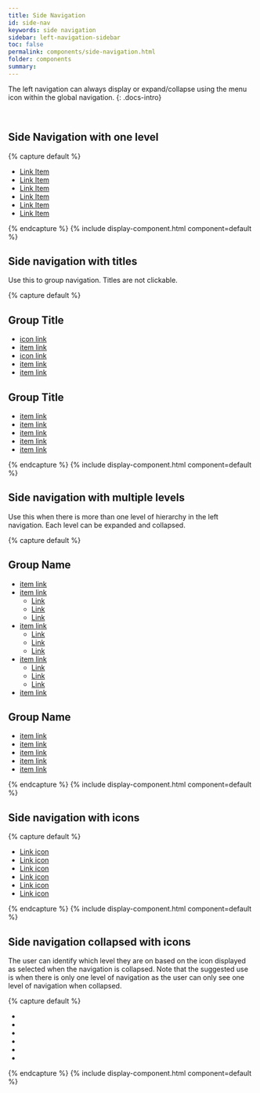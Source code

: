 ```yaml
---
title: Side Navigation
id: side-nav
keywords: side navigation
sidebar: left-navigation-sidebar
toc: false
permalink: components/side-navigation.html
folder: components
summary:
---
```


The left navigation can always display or expand/collapse using the menu icon within the global navigation.
{: .docs-intro}

<br>

## Side Navigation with one level
{% capture default %}
<nav class="fd-side-nav">
    <ul class="fd-side-nav__list">
        <li class="fd-side-nav__item">
            <a class="fd-side-nav__link" href="#">
                Link Item
            </a>
        </li>
        <li class="fd-side-nav__item">
            <a class="fd-side-nav__link is-selected" aira-selected="true" href="#">
                Link Item
            </a>
        </li>
        <li class="fd-side-nav__item">
            <a class="fd-side-nav__link" href="#">
                Link Item
            </a>
        </li>
        <li class="fd-side-nav__item">
            <a class="fd-side-nav__link" href="#">
                Link Item
            </a>
        </li>
        <li class="fd-side-nav__item">
            <a class="fd-side-nav__link" href="#">
                Link Item
            </a>
        </li>
        <li class="fd-side-nav__item">
            <a class="fd-side-nav__link" href="#">
                Link Item
            </a>
        </li>
    </ul>
</nav>
{% endcapture %}
{% include display-component.html component=default %}

<br>

## Side navigation with titles
Use this to group navigation. Titles are not clickable.

{% capture default %}
<nav class="fd-side-nav">
    <div class="fd-side-nav__group">
        <h1 class="fd-side-nav__title">Group Title</h1>
        <ul class="fd-side-nav__list">
            <li class="fd-side-nav__item">
                <a class="fd-side-nav__link" href="#">
                    icon link
                </a>
            </li>
            <li class="fd-side-nav__item">
                <a class="fd-side-nav__link" href="#">
                    item link
                </a>
            </li>
            <li class="fd-side-nav__item">
                <a class="fd-side-nav__link" href="#">
                    icon link
                </a>
            </li>
            <li class="fd-side-nav__item">
                <a class="fd-side-nav__link" href="#">
                    item link
                </a>
            </li>
            <li class="fd-side-nav__item">
                <a class="fd-side-nav__link" href="#">
                    item link
                </a>
            </li>
        </ul>
    </div>
    <div class="fd-side-nav__group">
        <h1 class="fd-side-nav__title">Group Title</h1>
        <ul class="fd-side-nav__list">
            <li class="fd-side-nav__item">
                <a class="fd-side-nav__link" href="#">
                    item link
                </a>
            </li>
            <li class="fd-side-nav__item">
                <a class="fd-side-nav__link" href="#">
                    item link
                </a>
            </li>
            <li class="fd-side-nav__item">
                <a class="fd-side-nav__link" href="#">
                    item link
                </a>
            </li>
            <li class="fd-side-nav__item">
                <a class="fd-side-nav__link" href="#">
                    item link
                </a>
            </li>
            <li class="fd-side-nav__item">
                <a class="fd-side-nav__link" href="#">
                    item link
                </a>
            </li>
        </ul>
    </div>
</nav>
{% endcapture %}
{% include display-component.html component=default %}


## Side navigation with multiple levels
Use this when there is more than one level of hierarchy in the left navigation. Each level can be expanded and collapsed.

{% capture default %}
<nav class="fd-side-nav">
    <div class="fd-side-nav__group">
        <h1 class="fd-side-nav__title">Group Name</h1>
        <ul class="fd-side-nav__list">
            <li class="fd-side-nav__item">
                <a class="fd-side-nav__link" href="#">
                    item link
                </a>
            </li>
            <li class="fd-side-nav__item">
                <a class="fd-side-nav__link has-child" href="#" aria-controls="Rk65C501"
                aria-haspopup="true">
                item link
            </a>
            <ul class="fd-side-nav__sublist" id="Rk65C501" aria-hidden="true">
                <li class="fd-side-nav__subitem">
                    <a class="fd-side-nav__sublink" href="#">
                        Link
                    </a>
                </li>
                <li class="fd-side-nav__subitem">
                    <a class="fd-side-nav__sublink" href="#">
                        Link
                    </a>
                </li>
                <li class="fd-side-nav__subitem">
                    <a class="fd-side-nav__sublink" href="#">
                        Link
                    </a>
                </li>
            </ul>
        </li>
        <li class="fd-side-nav__item">
            <a class="fd-side-nav__link has-child" href="#" aria-controls="mM3Zf660"
            aria-haspopup="true">
            item link
        </a>
        <ul class="fd-side-nav__sublist" id="mM3Zf660" aria-hidden="true">
            <li class="fd-side-nav__subitem">
                <a class="fd-side-nav__sublink" href="#">
                    Link
                </a>
            </li>
            <li class="fd-side-nav__subitem">
                <a class="fd-side-nav__sublink" href="#">
                    Link
                </a>
            </li>
            <li class="fd-side-nav__subitem">
                <a class="fd-side-nav__sublink" href="#">
                    Link
                </a>
            </li>
        </ul>
    </li>
    <li class="fd-side-nav__item">
        <a class="fd-side-nav__link has-child" href="#" aria-controls="8t8RN919"
        aria-haspopup="true">
        item link
    </a>
    <ul class="fd-side-nav__sublist" id="8t8RN919" aria-hidden="true">
        <li class="fd-side-nav__subitem">
            <a class="fd-side-nav__sublink" href="#">
                Link
            </a>
        </li>
        <li class="fd-side-nav__subitem">
            <a class="fd-side-nav__sublink" href="#">
                Link
            </a>
        </li>
        <li class="fd-side-nav__subitem">
            <a class="fd-side-nav__sublink" href="#">
                Link
            </a>
        </li>
    </ul>
</li>
<li class="fd-side-nav__item">
    <a class="fd-side-nav__link" href="#">
        item link
    </a>
</li>
</ul>
</div>
<div class="fd-side-nav__group">
    <h1 class="fd-side-nav__title">Group Name</h1>
    <ul class="fd-side-nav__list">
        <li class="fd-side-nav__item">
            <a class="fd-side-nav__link" href="#">
                item link
            </a>
        </li>
        <li class="fd-side-nav__item">
            <a class="fd-side-nav__link" href="#">
                item link
            </a></li>
            <li class="fd-side-nav__item">
                <a class="fd-side-nav__link" href="#">
                    item link
                </a>
            </li>
            <li class="fd-side-nav__item">
                <a class="fd-side-nav__link" href="#">
                    item link
                </a>
            </li>
            <li class="fd-side-nav__item">
                <a class="fd-side-nav__link" href="#">
                    item link
                </a>
            </li>
        </ul>
    </div>
</nav>
{% endcapture %}
{% include display-component.html component=default %}

<br>

## Side navigation with icons
{% capture default %}
<nav class="fd-side-nav">
    <ul class="fd-side-nav__list">
        <li class="fd-side-nav__item">
            <a class="fd-side-nav__link" href="#">
                <span class="fd-side-nav__icon sap-icon--home sap-icon--l" role="presentation"></span>
                Link icon
            </a>
        </li>
        <li class="fd-side-nav__item">
            <a class="fd-side-nav__link" href="#">
                <span class="fd-side-nav__icon sap-icon--home sap-icon--l" role="presentation"></span>
                Link icon
            </a>
        </li>
        <li class="fd-side-nav__item">
            <a class="fd-side-nav__link" href="#">
                <span class="fd-side-nav__icon sap-icon--home sap-icon--l" role="presentation"></span>
                Link icon
            </a>
        </li>
        <li class="fd-side-nav__item">
            <a class="fd-side-nav__link" href="#">
                <span class="fd-side-nav__icon sap-icon--home sap-icon--l" role="presentation"></span>
                Link icon
            </a>
        </li>
        <li class="fd-side-nav__item">
            <a class="fd-side-nav__link" href="#">
                <span class="fd-side-nav__icon sap-icon--home sap-icon--l" role="presentation"></span>
                Link icon
            </a>
        </li>
        <li class="fd-side-nav__item">
            <a class="fd-side-nav__link" href="#">
                <span class="fd-side-nav__icon sap-icon--home sap-icon--l" role="presentation"></span>
                Link icon
            </a>
        </li>
    </ul>
</nav>
{% endcapture %}
{% include display-component.html component=default %}

<br>

## Side navigation collapsed with icons
The user can identify which level they are on based on the icon displayed as selected when the navigation is collapsed. Note that the suggested use is when there is only one level of navigation as the user can only see one level of navigation when collapsed.

{% capture default %}
<nav class="fd-side-nav fd-side-nav--icons">
    <ul class="fd-side-nav__list">
        <li class="fd-side-nav__item">
            <a class="fd-side-nav__link" href="#">
                <span class="fd-side-nav__icon sap-icon--home sap-icon--l" role="presentation"></span>
            </a>
        </li>
        <li class="fd-side-nav__item">
            <a class="fd-side-nav__link" href="#">
                <span class="fd-side-nav__icon sap-icon--home sap-icon--l" role="presentation"></span>
            </a>
        </li>
        <li class="fd-side-nav__item">
            <a class="fd-side-nav__link" href="#">
                <span class="fd-side-nav__icon sap-icon--home sap-icon--l" role="presentation"></span>
            </a>
        </li>
        <li class="fd-side-nav__item">
            <a class="fd-side-nav__link" href="#">
                <span class="fd-side-nav__icon sap-icon--home sap-icon--l" role="presentation"></span>
            </a>
        </li>
        <li class="fd-side-nav__item">
            <a class="fd-side-nav__link" href="#">
                <span class="fd-side-nav__icon sap-icon--home sap-icon--l" role="presentation"></span>
            </a>
        </li>
        <li class="fd-side-nav__item">
            <a class="fd-side-nav__link" href="#">
                <span class="fd-side-nav__icon sap-icon--home sap-icon--l" role="presentation"></span>
            </a>
        </li>
    </ul>
</nav>
{% endcapture %}
{% include display-component.html component=default %}
